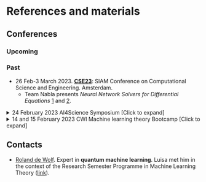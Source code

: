 # References and materials

## Conferences

### Upcoming

### Past

- 26 Feb-3 March 2023. [**CSE23**](https://www.siam.org/conferences/cm/conference/cse23): SIAM Conference on Computational Science and Engineering. Amsterdam.
   - Team Nabla presents _Neural Network Solvers for Differential Equations_ [1](https://meetings.siam.org/sess/dsp_programsess.cfm?SESSIONCODE=75203) and [2](https://meetings.siam.org/sess/dsp_programsess.cfm?SESSIONCODE=75204).

<details>
  <summary> 24 February 2023 AI4Science Symposium [Click to expand]</summary>
   
   #### Summary [AI4Science Symposium](https://ai4science-amsterdam.github.io/workshop2/)
   ###### Past, Present, and Future of the AI4Science Lab - Patrick Forré
   Presentation of various projects (mainly PhD thesis).
   
   - [Simulation-efficient marginal posterior estimation](https://arxiv.org/pdf/2011.13951.pdf) [swyft](https://github.com/undark-lab/swyft).
      - Inverse problem approcahed probabilistically. Want to infer parameters $\theta$ given the solution $x$ of a simulator. 
      - N.N. classificator that predicts the posterior $p(x|\theta)$.
      - Team atlas project in 2020.
   
   - Blind source separation in real time: 
     - Example multiple microphones, multiple people talking. Goal: separate who said what. Application: genetics. 
   
   - Bayesian optimization of Liquid Chromatography (LC)
     - Problem: blurry pictures. 
     - What they do currently: Run LC with multiple parameters combinations (grid search), then an expert will look at the results and say which combination is the best: most probably the least blurry.
     - Propose: use bayesian optimization instead of grid search. Achieve the best combination of parameters faster.
     - Follow-up: The space of parameters is a hyperplane, they want to use geometric deep learning to solve the optimization problem in such space.
   
   - Bird Radar
     - Voronoi tesellation: Modelling population dynamics (Population balance model). Sink and growth terms inside the cells, writing the PDE they get a term for the rates of exchange between cells. [FluxRGNN](https://github.com/FionaLippert/FluxRGNN): Amortized recurrent graph neural networks + dimensionality reduction (VAE).
     - From radar: N.N. predicting vecor fields of how an object moves. 
   
   ###### Harnessing ML to Sample, Analyze & Engineer Modes in Molecular & Colloidal Systems - Alberto Pérez de Alba Ortíz (CSM)
      1. Analyze event of transition between two stable states (free energy).
         N.N. decoder from latent space: possible genes pool to atoms. (?)
      2. Bias to trigger an event from A to B: two low free energy states.
      3. Coarse graining: lot of people working on this.
      4. Designing free-energy lanscapes
         Inverse problem: Want to get to a given state (structure).
         Evolution algoritm: maximize fitness. CNN on photos of diffraction patterns to select which parameter to look at for the fitness function. 
   
   ###### Numerical Tools to Dicepher Exoplanet Atmospheres (Gaussian processes) - Jean-Michel Désert
   - Gaussian processes: from telescope measurements, remove systematic noises to estimate astrophysical noises $\to$ model astrophysical processes.
   - WEBB telescope: spectral measurements allow detection of specific molecules (Biosignatures ?).

   ###### Inferring the Properties of Black Holes and Neutron Stars with Machine Learning - Daniela Huppenkothen (SRON)
   - Statistical inference of astrophysical processes: Datadriven discovery of underlying physics.
     - Random forest classifiers . Autoencoder+ UMAP. Reconstruct the input time series (light curves)
   - Fast Radio Bursts: astrophysical objects, but is not clear what they are.
     - Representation learning Autoencoder: latent representations classification, reveals relevant structures in time series. What does each group means (?)
     - Challenge: time series of variable lenght.
   - Effect of supermassive black holes on their environment. 
     - Neural network emulator: take parameters and give spectrum.
     - Active learning strategies: during learning process, where should we generate some additional data?
   - Simulation-based inference: Defectors X-ray are too bright.
     - Neural-network based inference: N.N estimates the posterior. 
   
   ###### From molecular structure to chemical risk assessment. An AI toolbox towards safe(r) chemicals - Saer Samanipour (HIMS) & Antonia Praetorius (IBED)
   - GNNs to categorize toxicity. The 3D structure of molecules is quite important.
   
</details>
<details>
  <summary> 14 and 15 February 2023 CWI Machine learning theory Bootcamp [Click to expand]</summary>
   
   #### Summary CWI Machine learning theory [Bootcamp](https://homepages.cwi.nl/~wmkoolen/MLT_Sem23/bootcamp.html#Ronald) 14 and 15 February 2023
   No recordings available
   ##### Day 1
   ###### Johannes Schmidt-Hieber
   - Biological neurons: Receive signals (spike time) instead of tensors.
   - Hebbian learning: Adapt a neuron's weight depending on how long ago the other neuron fired the message.

   ###### Frans Oliehoek
   - Reinforcement learning basics, Q-learning.
   - SDM: Sequential Decision Making.
   - MPD: Markov Decision Process.
   - Monte carlo research trees.
   - Intuition of how AlphaGo works.

   ###### Gabriele Cesa: Group equivariant deep learning
   - **Groups**: Framework to apply different transformations to the input (e.g. rotations, translations, reflections).
   - Steerable CNNs. 
   - Group equivariance is not suitable for scale transformations.

   ###### Bob Williamson (Lecture): Foundations of machine learning systems

   ###### Emilie Kaufmann (Lecture): A Tale of Two Non-parametric Bandit Problems

   ##### Day 2
   ###### Tim van Erven: Formal Results in Explainable Machine Learning
   - Explainable AI are mostly *local* (for a given data point) *post-hoc* (after the model has been trained).
   - Most of explainable AI methods: linearization of the function at point $x$ such that the coefficients give the importance of each of the parameteres. 
   - Two examples of methodologies: Gradient-based explanaiton, LIME. 

   ###### Ivo Stoepker: Anomaly detection

   ###### Jaron Sanders: Detecting clusters in time series
   - Stochastic Block Models (SBMs)

   ###### Ronald de Wolf: Tutorial on Quantum Machine Learning
   - Quantum/classical, optimizer/data combinations.
   - Learner is Quantum (Optimizer) specially interesting. 
   - **Quantum linear Algebra**: unsupervised learning. Output is quantum, sometimes dequantizable, usually assumes quantum input. Applies PCA: find eigenvectors in quantum notation.

   ###### Mathias Staudigl: Learning in Games
   
</details>

## Contacts

- [Roland de Wolf](https://homepages.cwi.nl/~rdewolf/). Expert in **quantum machine learning**. Luisa met him in the context of the Research Semester Programme in Machine Learning Theory ([link](https://homepages.cwi.nl/~wmkoolen/MLT_Sem23/bootcamp.html)).
